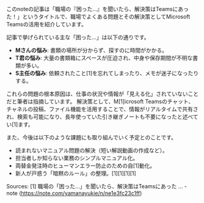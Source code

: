 このnoteの記事は「職場の『困った…』を聞いたら、解決策はTeamsにあった！」というタイトルで、職場でよくある問題とその解決策としてMicrosoft Teamsの活用を紹介しています。

記事で挙げられている主な「困った…」は以下の通りです。
*   **Mさんの悩み**: 書類の場所が分からず、探すのに時間がかかる。
*   **T君の悩み**: 大量の書類箱にスペースが圧迫され、中身や保存期間が不明な書類が多い。
*   **S主任の悩み**: 依頼されたこと[1]を忘れてしまったり、メモが迷子になったりする。

これらの問題の根本原因は、仕事の状況や情報が「見える化」されていないことだと筆者は指摘しています。
解決策として、M[1]icrosoft Teamsのチャット、チャネルの投稿、ファイル機能を活用することで、情報がリアルタイムで共有され、検索も可能になり、長年使っていた引き継ぎノートも不要になったと述べてい[1]ます。

また、今後は以下のような課題にも取り組んでいく予定とのことです。
*   読まれないマニュアル問題の解決（短い解説動画の作成など）。
*   担当者しか知らない業務のシンプルマニュアル化。
*   両替金発注時のヒューマンエラー防止のための自[1]動化。
*   新人が戸惑う「暗黙のルール」の整理。[1][1][1][1]

Sources:
[1] 職場の「困った…」を聞いたら、解決策はTeamsにあった ... - note (https://note.com/yamanayukie/n/ne1e3fc23c1ff)